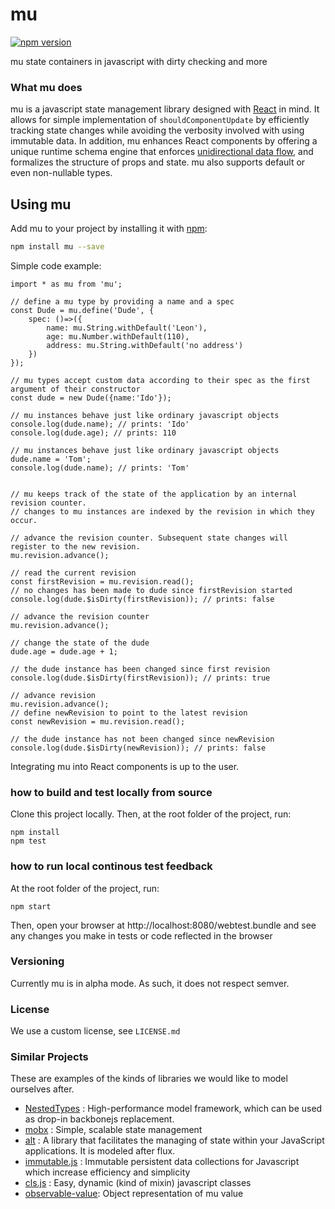 # mu
[![npm version](https://badge.fury.io/js/mu.svg)](https://badge.fury.io/js/mu)

mu state containers in javascript with dirty checking and more

### What mu does
mu is a javascript state management library designed with [React](https://github.com/facebook/react) in mind.
It allows for simple implementation of ```shouldComponentUpdate``` by efficiently tracking state changes while avoiding the verbosity involved with using immutable data.
In addition, mu enhances React components by offering a unique runtime schema engine that enforces [unidirectional data flow](https://facebook.github.io/flux/),
and formalizes the structure of props and state.
mu also supports default or even non-nullable types.

## Using mu
Add mu to your project by installing it with [npm](https://www.npmjs.com/):

```bash
npm install mu --save
```

Simple code example:
```es6
import * as mu from 'mu';

// define a mu type by providing a name and a spec
const Dude = mu.define('Dude', {
    spec: ()=>({
        name: mu.String.withDefault('Leon'),
        age: mu.Number.withDefault(110),
        address: mu.String.withDefault('no address')
    })
});
 
// mu types accept custom data according to their spec as the first argument of their constructor
const dude = new Dude({name:'Ido'});
 
// mu instances behave just like ordinary javascript objects
console.log(dude.name); // prints: 'Ido'
console.log(dude.age); // prints: 110
 
// mu instances behave just like ordinary javascript objects
dude.name = 'Tom';
console.log(dude.name); // prints: 'Tom'
 
 
// mu keeps track of the state of the application by an internal revision counter.
// changes to mu instances are indexed by the revision in which they occur.
 
// advance the revision counter. Subsequent state changes will register to the new revision.
mu.revision.advance();
 
// read the current revision
const firstRevision = mu.revision.read();
// no changes has been made to dude since firstRevision started
console.log(dude.$isDirty(firstRevision)); // prints: false
 
// advance the revision counter
mu.revision.advance();

// change the state of the dude
dude.age = dude.age + 1;

// the dude instance has been changed since first revision
console.log(dude.$isDirty(firstRevision)); // prints: true
 
// advance revision
mu.revision.advance();
// define newRevision to point to the latest revision
const newRevision = mu.revision.read();
 
// the dude instance has not been changed since newRevision
console.log(dude.$isDirty(newRevision)); // prints: false
```
Integrating mu into React components is up to the user.

### how to build and test locally from source
Clone this project locally.
Then, at the root folder of the project, run:
```shell
npm install
npm test
```
### how to run local continous test feedback
At the root folder of the project, run:
```shell
npm start
```
Then, open your browser at http://localhost:8080/webtest.bundle
and see any changes you make in tests or code reflected in the browser

### Versioning
Currently mu is in alpha mode. As such, it does not respect semver.

### License
We use a custom license, see ```LICENSE.md```

### Similar Projects
These are examples of the kinds of libraries we would like to model ourselves after.
 - [NestedTypes](https://github.com/Volicon/NestedTypes) : High-performance model framework, which can be used as drop-in backbonejs replacement.
 - [mobx](https://github.com/mobxjs/mobx) : Simple, scalable state management
 - [alt](http://alt.js.org/) : A library that facilitates the managing of state within your JavaScript applications. It is modeled after flux.
 - [immutable.js](https://github.com/facebook/immutable-js/) : Immutable persistent data collections for Javascript which increase efficiency and simplicity
 - [cls.js](https://github.com/camel-chased/cls.js) : Easy, dynamic (kind of mixin) javascript classes
 - [observable-value](https://github.com/medikoo/observable-value): Object representation of mu value
